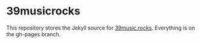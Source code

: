 # 39musicrocks
This repository stores the Jekyll source for [39music.rocks](http://39music.rocks). Everything is on the gh-pages branch.
